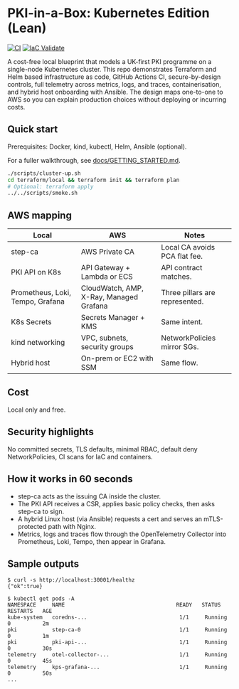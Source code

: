 # PKI-in-a-Box: Kubernetes Edition (Lean)

[![CI](https://github.com/Greimore1/pki-in-a-box-k8s/actions/workflows/ci.yml/badge.svg)](https://github.com/Greimore1/pki-in-a-box-k8s/actions/workflows/ci.yml)
[![IaC Validate](https://github.com/Greimore1/pki-in-a-box-k8s/actions/workflows/iac-validate.yml/badge.svg)](https://github.com/Greimore1/pki-in-a-box-k8s/actions/workflows/iac-validate.yml)

A cost-free local blueprint that models a UK-first PKI programme on a single-node Kubernetes cluster. This repo demonstrates Terraform and Helm based infrastructure as code, GitHub Actions CI, secure-by-design controls, full telemetry across metrics, logs, and traces, containerisation, and hybrid host onboarding with Ansible. The design maps one-to-one to AWS so you can explain production choices without deploying or incurring costs.

## Quick start
Prerequisites: Docker, kind, kubectl, Helm, Ansible (optional).

For a fuller walkthrough, see [docs/GETTING_STARTED.md](docs/GETTING_STARTED.md).

```bash
./scripts/cluster-up.sh
cd terraform/local && terraform init && terraform plan
# Optional: terraform apply
../../scripts/smoke.sh
```

## AWS mapping
| Local | AWS | Notes |
| --- | --- | --- |
| step-ca | AWS Private CA | Local CA avoids PCA flat fee. |
| PKI API on K8s | API Gateway + Lambda or ECS | API contract matches. |
| Prometheus, Loki, Tempo, Grafana | CloudWatch, AMP, X-Ray, Managed Grafana | Three pillars are represented. |
| K8s Secrets | Secrets Manager + KMS | Same intent. |
| kind networking | VPC, subnets, security groups | NetworkPolicies mirror SGs. |
| Hybrid host | On-prem or EC2 with SSM | Same flow. |

## Cost
Local only and free.

## Security highlights
No committed secrets, TLS defaults, minimal RBAC, default deny NetworkPolicies, CI scans for IaC and containers.

## How it works in 60 seconds
- step-ca acts as the issuing CA inside the cluster.
- The PKI API receives a CSR, applies basic policy checks, then asks step-ca to sign.
- A hybrid Linux host (via Ansible) requests a cert and serves an mTLS-protected path with Nginx.
- Metrics, logs and traces flow through the OpenTelemetry Collector into Prometheus, Loki, Tempo, then appear in Grafana.

## Sample outputs
```
$ curl -s http://localhost:30001/healthz
{"ok":true}

$ kubectl get pods -A
NAMESPACE     NAME                                   READY   STATUS    RESTARTS   AGE
kube-system   coredns-...                             1/1     Running   0          2m
pki           step-ca-0                               1/1     Running   0          1m
pki           pki-api-...                             1/1     Running   0          30s
telemetry     otel-collector-...                      1/1     Running   0          45s
telemetry     kps-grafana-...                         1/1     Running   0          50s
...
```
